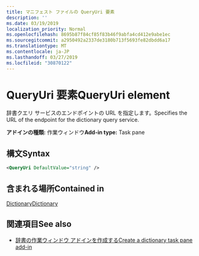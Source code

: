```yaml
---
title: マニフェスト ファイルの QueryUri 要素
description: ''
ms.date: 03/19/2019
localization_priority: Normal
ms.openlocfilehash: 8695b87f84cf85f83b46f9abfa4cd412e9abe1ec
ms.sourcegitcommit: a2950492a2337de3180b713f5693fe82dbdd6a17
ms.translationtype: MT
ms.contentlocale: ja-JP
ms.lasthandoff: 03/27/2019
ms.locfileid: "30870122"
---
```

# <a name="queryuri-element"></a><span data-ttu-id="84e98-102">QueryUri 要素</span><span class="sxs-lookup"><span data-stu-id="84e98-102">QueryUri element</span></span>

<span data-ttu-id="84e98-103">辞書クエリ サービスのエンドポイントの URL を指定します。</span><span class="sxs-lookup"><span data-stu-id="84e98-103">Specifies the URL of the endpoint for the dictionary query service.</span></span>

<span data-ttu-id="84e98-104">**アドインの種類:** 作業ウィンドウ</span><span class="sxs-lookup"><span data-stu-id="84e98-104">**Add-in type:** Task pane</span></span>

## <a name="syntax"></a><span data-ttu-id="84e98-105">構文</span><span class="sxs-lookup"><span data-stu-id="84e98-105">Syntax</span></span>

```XML
<QueryUri DefaultValue="string" />
```

## <a name="contained-in"></a><span data-ttu-id="84e98-106">含まれる場所</span><span class="sxs-lookup"><span data-stu-id="84e98-106">Contained in</span></span>

[<span data-ttu-id="84e98-107">Dictionary</span><span class="sxs-lookup"><span data-stu-id="84e98-107">Dictionary</span></span>](dictionary.md)

## <a name="see-also"></a><span data-ttu-id="84e98-108">関連項目</span><span class="sxs-lookup"><span data-stu-id="84e98-108">See also</span></span>

- [<span data-ttu-id="84e98-109">辞書の作業ウィンドウ アドインを作成する</span><span class="sxs-lookup"><span data-stu-id="84e98-109">Create a dictionary task pane add-in</span></span>](/office/dev/add-ins/word/dictionary-task-pane-add-ins)
    
